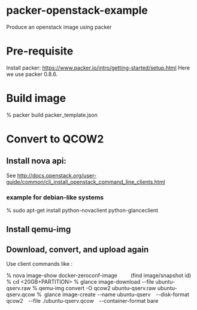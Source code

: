 # packer-openstack-example
Produce an openstack image using packer

# Pre-requisite
Install packer: https://www.packer.io/intro/getting-started/setup.html
Here we use packer 0.8.6.

# Build image

% packer build packer_template.json

# Convert to QCOW2

## Install nova api:

See http://docs.openstack.org/user-guide/common/cli_install_openstack_command_line_clients.html

### example for debian-like systems

% sudo apt-get install python-novaclient python-glanceclient

## Install qemu-img

## Download, convert, and upload again

Use client commands like :

% nova image-show docker-zeroconf-image
     (find image/snapshot id)
% cd <20GB+PARTITION>
% glance image-download --file ubuntu-qserv.raw <IMAGE-ID>
% qemu-img convert -O qcow2 ubuntu-qserv.raw ubuntu-qserv.qcow
% glance image-create --name ubuntu-qserv  --disk-format qcow2  --file ./ubuntu-qserv.qcow  --container-format bare
